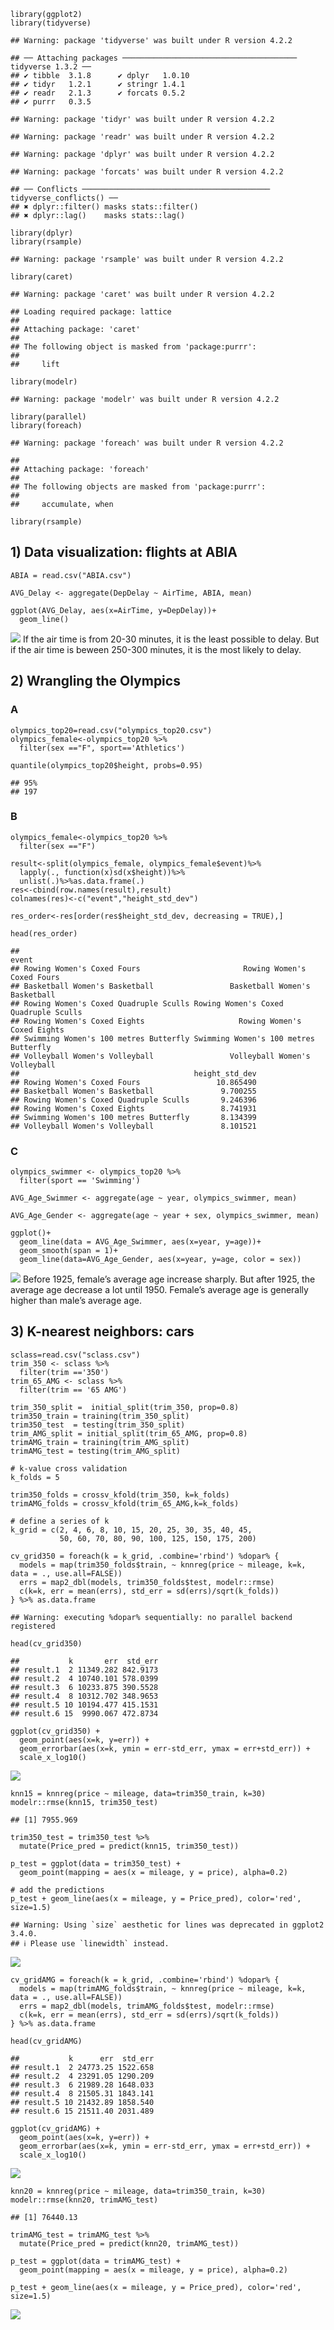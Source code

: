     library(ggplot2)
    library(tidyverse)

    ## Warning: package 'tidyverse' was built under R version 4.2.2

    ## ── Attaching packages ─────────────────────────────────────── tidyverse 1.3.2 ──
    ## ✔ tibble  3.1.8      ✔ dplyr   1.0.10
    ## ✔ tidyr   1.2.1      ✔ stringr 1.4.1 
    ## ✔ readr   2.1.3      ✔ forcats 0.5.2 
    ## ✔ purrr   0.3.5

    ## Warning: package 'tidyr' was built under R version 4.2.2

    ## Warning: package 'readr' was built under R version 4.2.2

    ## Warning: package 'dplyr' was built under R version 4.2.2

    ## Warning: package 'forcats' was built under R version 4.2.2

    ## ── Conflicts ────────────────────────────────────────── tidyverse_conflicts() ──
    ## ✖ dplyr::filter() masks stats::filter()
    ## ✖ dplyr::lag()    masks stats::lag()

    library(dplyr)
    library(rsample)

    ## Warning: package 'rsample' was built under R version 4.2.2

    library(caret)

    ## Warning: package 'caret' was built under R version 4.2.2

    ## Loading required package: lattice
    ## 
    ## Attaching package: 'caret'
    ## 
    ## The following object is masked from 'package:purrr':
    ## 
    ##     lift

    library(modelr)

    ## Warning: package 'modelr' was built under R version 4.2.2

    library(parallel)
    library(foreach)

    ## Warning: package 'foreach' was built under R version 4.2.2

    ## 
    ## Attaching package: 'foreach'
    ## 
    ## The following objects are masked from 'package:purrr':
    ## 
    ##     accumulate, when

    library(rsample)

## 1) Data visualization: flights at ABIA

    ABIA = read.csv("ABIA.csv")

    AVG_Delay <- aggregate(DepDelay ~ AirTime, ABIA, mean)

    ggplot(AVG_Delay, aes(x=AirTime, y=DepDelay))+
      geom_line()

![](Exercise-1_files/figure-markdown_strict/unnamed-chunk-2-1.png) If
the air time is from 20-30 minutes, it is the least possible to delay.
But if the air time is beween 250-300 minutes, it is the most likely to
delay.

## 2) Wrangling the Olympics

### A

    olympics_top20=read.csv("olympics_top20.csv")
    olympics_female<-olympics_top20 %>%
      filter(sex =="F", sport=='Athletics')

    quantile(olympics_top20$height, probs=0.95)

    ## 95% 
    ## 197

### B

    olympics_female<-olympics_top20 %>%
      filter(sex =="F")

    result<-split(olympics_female, olympics_female$event)%>%
      lapply(., function(x)sd(x$height))%>%
      unlist(.)%>%as.data.frame(.)
    res<-cbind(row.names(result),result)
    colnames(res)<-c("event","height_std_dev")

    res_order<-res[order(res$height_std_dev, decreasing = TRUE),]

    head(res_order)

    ##                                                                       event
    ## Rowing Women's Coxed Fours                       Rowing Women's Coxed Fours
    ## Basketball Women's Basketball                 Basketball Women's Basketball
    ## Rowing Women's Coxed Quadruple Sculls Rowing Women's Coxed Quadruple Sculls
    ## Rowing Women's Coxed Eights                     Rowing Women's Coxed Eights
    ## Swimming Women's 100 metres Butterfly Swimming Women's 100 metres Butterfly
    ## Volleyball Women's Volleyball                 Volleyball Women's Volleyball
    ##                                       height_std_dev
    ## Rowing Women's Coxed Fours                 10.865490
    ## Basketball Women's Basketball               9.700255
    ## Rowing Women's Coxed Quadruple Sculls       9.246396
    ## Rowing Women's Coxed Eights                 8.741931
    ## Swimming Women's 100 metres Butterfly       8.134399
    ## Volleyball Women's Volleyball               8.101521

### C

    olympics_swimmer <- olympics_top20 %>%
      filter(sport == 'Swimming')

    AVG_Age_Swimmer <- aggregate(age ~ year, olympics_swimmer, mean)

    AVG_Age_Gender <- aggregate(age ~ year + sex, olympics_swimmer, mean)

    ggplot()+
      geom_line(data = AVG_Age_Swimmer, aes(x=year, y=age))+
      geom_smooth(span = 1)+
      geom_line(data=AVG_Age_Gender, aes(x=year, y=age, color = sex))

![](Exercise-1_files/figure-markdown_strict/unnamed-chunk-5-1.png)
Before 1925, female’s average age increase sharply. But after 1925, the
average age decrease a lot until 1950. Female’s average age is generally
higher than male’s average age.

## 3) K-nearest neighbors: cars

    sclass=read.csv("sclass.csv")
    trim_350 <- sclass %>%
      filter(trim =='350') 
    trim_65_AMG <- sclass %>%
      filter(trim == '65 AMG') 

    trim_350_split =  initial_split(trim_350, prop=0.8)
    trim350_train = training(trim_350_split)
    trim350_test  = testing(trim_350_split)
    trim_AMG_split = initial_split(trim_65_AMG, prop=0.8)
    trimAMG_train = training(trim_AMG_split)
    trimAMG_test = testing(trim_AMG_split)

    # k-value cross validation
    k_folds = 5

    trim350_folds = crossv_kfold(trim_350, k=k_folds)
    trimAMG_folds = crossv_kfold(trim_65_AMG,k=k_folds)

    # define a series of k
    k_grid = c(2, 4, 6, 8, 10, 15, 20, 25, 30, 35, 40, 45,
               50, 60, 70, 80, 90, 100, 125, 150, 175, 200)

    cv_grid350 = foreach(k = k_grid, .combine='rbind') %dopar% {
      models = map(trim350_folds$train, ~ knnreg(price ~ mileage, k=k, data = ., use.all=FALSE))
      errs = map2_dbl(models, trim350_folds$test, modelr::rmse)
      c(k=k, err = mean(errs), std_err = sd(errs)/sqrt(k_folds)) 
    } %>% as.data.frame

    ## Warning: executing %dopar% sequentially: no parallel backend registered

    head(cv_grid350)

    ##           k       err  std_err
    ## result.1  2 11349.282 842.9173
    ## result.2  4 10740.101 578.0399
    ## result.3  6 10233.875 390.5528
    ## result.4  8 10312.702 348.9653
    ## result.5 10 10194.477 415.1531
    ## result.6 15  9990.067 472.8734

    ggplot(cv_grid350) + 
      geom_point(aes(x=k, y=err)) + 
      geom_errorbar(aes(x=k, ymin = err-std_err, ymax = err+std_err)) + 
      scale_x_log10()

![](Exercise-1_files/figure-markdown_strict/unnamed-chunk-6-1.png)

    knn15 = knnreg(price ~ mileage, data=trim350_train, k=30)
    modelr::rmse(knn15, trim350_test)

    ## [1] 7955.969

    trim350_test = trim350_test %>%
      mutate(Price_pred = predict(knn15, trim350_test))

    p_test = ggplot(data = trim350_test) + 
      geom_point(mapping = aes(x = mileage, y = price), alpha=0.2)

    # add the predictions
    p_test + geom_line(aes(x = mileage, y = Price_pred), color='red', size=1.5)

    ## Warning: Using `size` aesthetic for lines was deprecated in ggplot2 3.4.0.
    ## ℹ Please use `linewidth` instead.

![](Exercise-1_files/figure-markdown_strict/unnamed-chunk-6-2.png)

    cv_gridAMG = foreach(k = k_grid, .combine='rbind') %dopar% {
      models = map(trimAMG_folds$train, ~ knnreg(price ~ mileage, k=k, data = ., use.all=FALSE))
      errs = map2_dbl(models, trimAMG_folds$test, modelr::rmse)
      c(k=k, err = mean(errs), std_err = sd(errs)/sqrt(k_folds))
    } %>% as.data.frame

    head(cv_gridAMG)

    ##           k      err  std_err
    ## result.1  2 24773.25 1522.658
    ## result.2  4 23291.05 1290.209
    ## result.3  6 21989.28 1648.033
    ## result.4  8 21505.31 1843.141
    ## result.5 10 21432.89 1858.540
    ## result.6 15 21511.40 2031.489

    ggplot(cv_gridAMG) + 
      geom_point(aes(x=k, y=err)) + 
      geom_errorbar(aes(x=k, ymin = err-std_err, ymax = err+std_err)) + 
      scale_x_log10()

![](Exercise-1_files/figure-markdown_strict/unnamed-chunk-6-3.png)

    knn20 = knnreg(price ~ mileage, data=trim350_train, k=30)
    modelr::rmse(knn20, trimAMG_test)

    ## [1] 76440.13

    trimAMG_test = trimAMG_test %>%
      mutate(Price_pred = predict(knn20, trimAMG_test))

    p_test = ggplot(data = trimAMG_test) + 
      geom_point(mapping = aes(x = mileage, y = price), alpha=0.2)

    p_test + geom_line(aes(x = mileage, y = Price_pred), color='red', size=1.5)

![](Exercise-1_files/figure-markdown_strict/unnamed-chunk-6-4.png)
